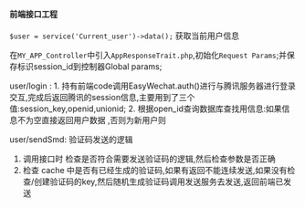 #### 前端接口工程

`$user = service('Current_user')->data();` 获取当前用户信息

在`MY_APP_Controller`中引入`AppResponseTrait.php`,初始化`Request Params`;并保存标识session_id到控制器Global params;

user/login : 1. 持有前端code调用EasyWechat.auth()进行与腾讯服务器进行登录交互,完成后返回腾讯的session信息,主要用到了三个值:session_key,openid,unionid; 2. 根据open_id查询数据库查找用信息:如果信息不为空直接返回用户数据 ,否则为新用户则


user/sendSmd: 验证码发送的逻辑
1. 调用接口时 检查是否符合需要发送验证码的逻辑,然后检查参数是否正确
2. 检查 cache 中是否有已经生成的验证码,如果有返回不能连续发送,如果没有检查/创建验证码的key,然后随机生成验证码调用发送服务去发送,返回前端已发送